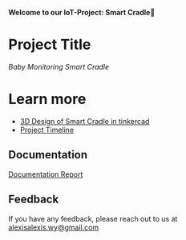 **Welcome to our IoT-Project: Smart Cradle**👋 

# Project Title
*Baby Monitoring Smart Cradle*


# Learn more

 - [3D Design of Smart Cradle in tinkercad](https://www.tinkercad.com/things/iCl7m2YAfzX-smart-cradle-for-baby-monitoring)
 - [Project Timeline]()
 

## Documentation

[Documentation Report](https://linktodocumentation)

## Feedback

If you have any feedback, please reach out to us at alexisalexis.wy@gmail.com





